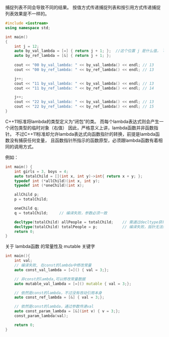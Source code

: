

捕捉列表不同会导致不同的结果。
按值方式传递捕捉列表和按引用方式传递捕捉列表效果是不一样的。
```C++
#include <iostream>
using namespace std;

int main()
{
    int j = 12;
    auto by_val_lambda = [=] { return j + 1; };  //这个位置 j 是什么值， lambda 里面就一直是什么值了
    auto by_ref_lambda = [&] { return j + 1; };
    
    cout << "00 by_val_lambda: " << by_val_lambda() << endl; // 13
    cout << "00 by_ref_lambda: " << by_ref_lambda() << endl; // 13

    j++;
    cout << "11 by_val_lambda: " << by_val_lambda() << endl; // 13
    cout << "11 by_ref_lambda: " << by_ref_lambda() << endl; // 14

    j++;
    cout << "22 by_val_lambda: " << by_val_lambda() << endl; // 13
    cout << "22 by_ref_lambda: " << by_ref_lambda() << endl; // 15
}

```


C++11标准将lambda的类型定义为“闭包”的类。
而每个lambda表达式则会产生一个闭包类型的临时对象（右值）
因此，严格意义上讲，lambda函数并非函数指针。
不过C++11标准却允许lambda表达式向函数指针的转换，前提是lambda函数没有捕获任何变量，
且函数指针所指示的函数原型，必须跟lambda函数有着相同的调用方式。

例如：

```C++
int main() {
    int girls = 3, boys = 4;
    auto totalChild = [](int x, int y)->int{ return x + y; };
    typedef int (*allChild)(int x, int y);
    typedef int (*oneChild)(int x);

    allChild p;
    p = totalChild;

    oneChild q;
    q = totalChild;     // 编译失败，参数必须一致

    decltype(totalChild) allPeople = totalChild;    // 需通过decltype获得lambdas的类型
    decltype(totalChild) totalPeople = p;           // 编译失败，指针无法转换为lambda
    return 0;
}

```

关于 lambda函数 的常量性及 mutable 关键字
```C++
int main(){
    int val;
    // 编译失败, 在const的lambda中修改常量
    auto const_val_lambda = [=]() { val = 3;};

    // 非const的lambda,可以修改常量数据
    auto mutable_val_lambda = [=]() mutable { val = 3;};  

    // 依然是const的lambda，不过没有改动引用本身
    auto const_ref_lambda = [&] { val = 3;};

    // 依然是const的lambda，通过参数传递val
    auto const_param_lambda = [&](int v) { v = 3;};
    const_param_lambda(val);

    return 0;
}

```


































